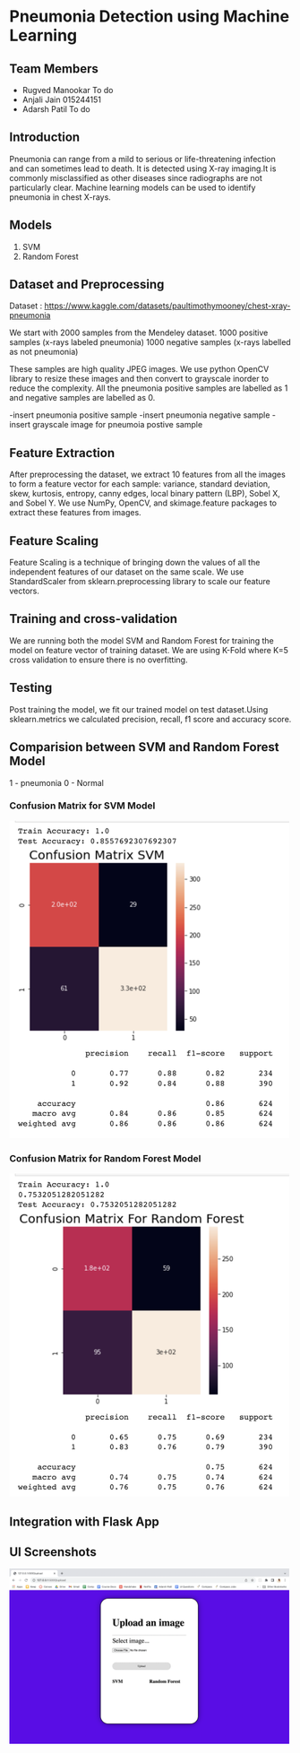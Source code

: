 # Pneumonia Detection using Machine Learning
## Team Members
- Rugved Manookar To do
- Anjali Jain     015244151
- Adarsh Patil    To do

## Introduction
Pneumonia can range from a mild to serious or life-threatening infection and can sometimes lead to death. It is detected using X-ray imaging.It is commonly misclassified as other diseases since radiographs are not particularly clear. Machine learning models can be used to identify pneumonia in chest X-rays.
## Models
1. SVM
2. Random Forest
## Dataset and Preprocessing
Dataset : https://www.kaggle.com/datasets/paultimothymooney/chest-xray-pneumonia

We start with 2000 samples from the Mendeley dataset.
1000 positive samples (x-rays labeled pneumonia)
1000 negative samples (x-rays labelled as not pneumonia)

These samples are high quality JPEG images. We use python OpenCV library to resize these images and then convert to grayscale inorder to reduce the complexity. All the pneumonia positive samples are labelled as 1 and negative samples are labelled as 0. 

-insert pneumonia positive sample
-insert pneumonia negative sample
-insert grayscale image for pneumoia postive sample


## Feature Extraction
After preprocessing the dataset, we extract 10 features from all the images to form a feature vector for each sample: variance, standard deviation, skew, kurtosis, entropy, canny edges, local binary pattern (LBP), Sobel X, and Sobel Y. We use NumPy, OpenCV, and skimage.feature packages to extract these features from images. 

## Feature Scaling
Feature Scaling is a technique of bringing down the values of all the independent features of our dataset on the same scale. We use StandardScaler from sklearn.preprocessing library to scale our feature vectors.

## Training and cross-validation
We are running both the model SVM and Random Forest for training the model on feature vector of training dataset. We are using K-Fold where K=5 cross validation to ensure there is no overfitting.

## Testing 
Post training the model, we fit our trained model on test dataset.Using sklearn.metrics we calculated precision, recall, f1 score and accuracy score.

## Comparision between SVM and Random Forest Model
1 - pneumonia
0 - Normal

###  Confusion Matrix for SVM Model
<img src="outputscreenshots/confusion_matrix_svm.png" width="500">

###  Confusion Matrix for Random Forest Model
<img src="outputscreenshots/confusion_matrix_random_forest.png" width="500">

## Integration with Flask App
## UI Screenshots
<img src="outputscreenshots/UI.png" width="500">

